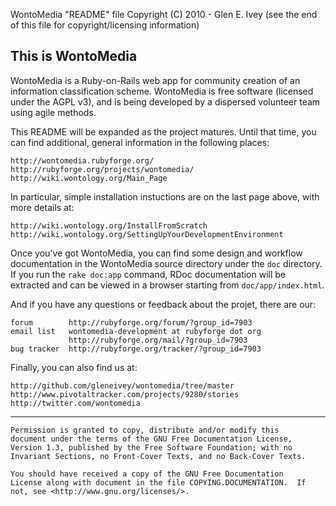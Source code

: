 WontoMedia "README" file
Copyright (C) 2010 - Glen E. Ivey
  (see the end of this file for copyright/licensing information)


## This is WontoMedia ##

WontoMedia is a Ruby-on-Rails web app for community creation of an
information classification scheme.  WontoMedia is free software
(licensed under the AGPL v3), and is being developed by a dispersed
volunteer team using agile methods.

This README will be expanded as the project matures.  Until that time,
you can find additional, general information in the following places:

    http://wontomedia.rubyforge.org/
    http://rubyforge.org/projects/wontomedia/
    http://wiki.wontology.org/Main_Page

In particular, simple installation instuctions are on the last page
above, with more details at:

    http://wiki.wontology.org/InstallFromScratch
    http://wiki.wontology.org/SettingUpYourDevelopmentEnvironment

Once you've got WontoMedia, you can find some design and workflow
documentation in the WontoMedia source directory under the `doc`
directory.  If you run the `rake doc:app` command, RDoc documentation
will be extracted and can be viewed in a browser starting from
`doc/app/index.html`.

And if you have any questions or feedback about the projet, there are
our:

    forum        http://rubyforge.org/forum/?group_id=7903
    email list   wontomedia-development at rubyforge dot org
                 http://rubyforge.org/mail/?group_id=7903
    bug tracker  http://rubyforge.org/tracker/?group_id=7903


Finally, you can also find us at:

    http://github.com/gleneivey/wontomedia/tree/master
    http://www.pivotaltracker.com/projects/9280/stories
    http://twitter.com/wontomedia

----------------------------------------------------------------

    Permission is granted to copy, distribute and/or modify this
    document under the terms of the GNU Free Documentation License,
    Version 1.3, published by the Free Software Foundation; with no
    Invariant Sections, no Front-Cover Texts, and no Back-Cover Texts.

    You should have received a copy of the GNU Free Documentation
    License along with document in the file COPYING.DOCUMENTATION.  If
    not, see <http://www.gnu.org/licenses/>.
